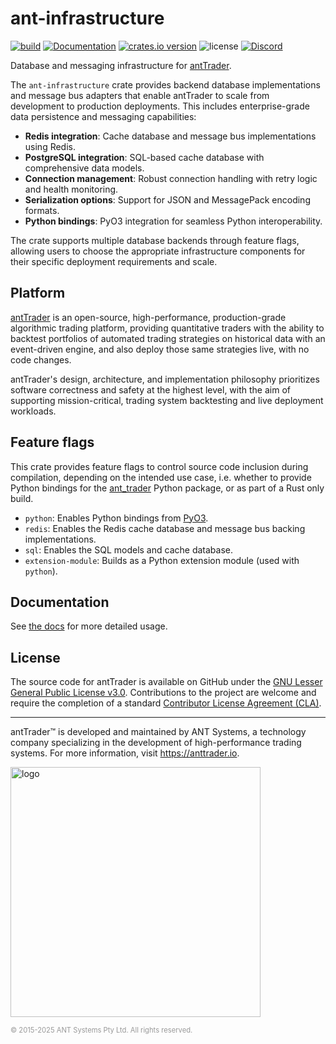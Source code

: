 # ant-infrastructure

[![build](https://github.com/nautechsystems/ant_trader/actions/workflows/build.yml/badge.svg?branch=master)](https://github.com/nautechsystems/ant_trader/actions/workflows/build.yml)
[![Documentation](https://img.shields.io/docsrs/ant-infrastructure)](https://docs.rs/ant-infrastructure/latest/ant-infrastructure/)
[![crates.io version](https://img.shields.io/crates/v/ant-infrastructure.svg)](https://crates.io/crates/ant-infrastructure)
![license](https://img.shields.io/github/license/nautechsystems/ant_trader?color=blue)
[![Discord](https://img.shields.io/badge/Discord-%235865F2.svg?logo=discord&logoColor=white)](https://discord.gg/antTrader)

Database and messaging infrastructure for [antTrader](http://anttrader.io).

The `ant-infrastructure` crate provides backend database implementations and message bus adapters
that enable antTrader to scale from development to production deployments. This includes
enterprise-grade data persistence and messaging capabilities:

- **Redis integration**: Cache database and message bus implementations using Redis.
- **PostgreSQL integration**: SQL-based cache database with comprehensive data models.
- **Connection management**: Robust connection handling with retry logic and health monitoring.
- **Serialization options**: Support for JSON and MessagePack encoding formats.
- **Python bindings**: PyO3 integration for seamless Python interoperability.

The crate supports multiple database backends through feature flags, allowing users to choose
the appropriate infrastructure components for their specific deployment requirements and scale.

## Platform

[antTrader](http://anttrader.io) is an open-source, high-performance, production-grade
algorithmic trading platform, providing quantitative traders with the ability to backtest
portfolios of automated trading strategies on historical data with an event-driven engine,
and also deploy those same strategies live, with no code changes.

antTrader's design, architecture, and implementation philosophy prioritizes software correctness and safety at the
highest level, with the aim of supporting mission-critical, trading system backtesting and live deployment workloads.

## Feature flags

This crate provides feature flags to control source code inclusion during compilation,
depending on the intended use case, i.e. whether to provide Python bindings
for the [ant_trader](https://pypi.org/project/ant_trader) Python package,
or as part of a Rust only build.

- `python`: Enables Python bindings from [PyO3](https://pyo3.rs).
- `redis`: Enables the Redis cache database and message bus backing implementations.
- `sql`: Enables the SQL models and cache database.
- `extension-module`: Builds as a Python extension module (used with `python`).

## Documentation

See [the docs](https://docs.rs/ant-infrastructure) for more detailed usage.

## License

The source code for antTrader is available on GitHub under the [GNU Lesser General Public License v3.0](https://www.gnu.org/licenses/lgpl-3.0.en.html).
Contributions to the project are welcome and require the completion of a standard [Contributor License Agreement (CLA)](https://github.com/nautechsystems/ant_trader/blob/develop/CLA.md).

---

antTrader™ is developed and maintained by ANT Systems, a technology
company specializing in the development of high-performance trading systems.
For more information, visit <https://anttrader.io>.

<img src="https://anttrader.io/ant-logo-white.png" alt="logo" width="400" height="auto"/>

<span style="font-size: 0.8em; color: #999;">© 2015-2025 ANT Systems Pty Ltd. All rights reserved.</span>
